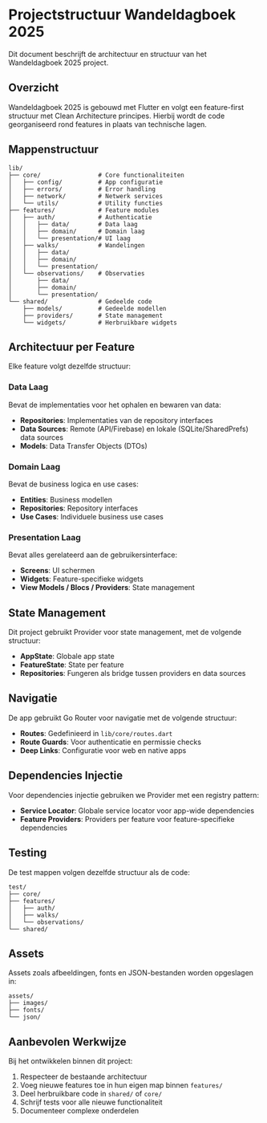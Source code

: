 # Projectstructuur Wandeldagboek 2025

Dit document beschrijft de architectuur en structuur van het Wandeldagboek 2025 project.

## Overzicht

Wandeldagboek 2025 is gebouwd met Flutter en volgt een feature-first structuur met Clean Architecture principes. Hierbij wordt de code georganiseerd rond features in plaats van technische lagen.

## Mappenstructuur

```
lib/
├── core/                # Core functionaliteiten
│   ├── config/          # App configuratie
│   ├── errors/          # Error handling
│   ├── network/         # Netwerk services
│   └── utils/           # Utility functies
├── features/            # Feature modules
│   ├── auth/            # Authenticatie
│   │   ├── data/        # Data laag
│   │   ├── domain/      # Domain laag
│   │   └── presentation/# UI laag
│   ├── walks/           # Wandelingen
│   │   ├── data/
│   │   ├── domain/
│   │   └── presentation/
│   └── observations/    # Observaties
│       ├── data/
│       ├── domain/
│       └── presentation/
└── shared/              # Gedeelde code
    ├── models/          # Gedeelde modellen
    ├── providers/       # State management
    └── widgets/         # Herbruikbare widgets
```

## Architectuur per Feature

Elke feature volgt dezelfde structuur:

### Data Laag

Bevat de implementaties voor het ophalen en bewaren van data:
- **Repositories**: Implementaties van de repository interfaces
- **Data Sources**: Remote (API/Firebase) en lokale (SQLite/SharedPrefs) data sources
- **Models**: Data Transfer Objects (DTOs)

### Domain Laag

Bevat de business logica en use cases:
- **Entities**: Business modellen
- **Repositories**: Repository interfaces
- **Use Cases**: Individuele business use cases

### Presentation Laag

Bevat alles gerelateerd aan de gebruikersinterface:
- **Screens**: UI schermen
- **Widgets**: Feature-specifieke widgets
- **View Models / Blocs / Providers**: State management

## State Management

Dit project gebruikt Provider voor state management, met de volgende structuur:
- **AppState**: Globale app state
- **FeatureState**: State per feature
- **Repositories**: Fungeren als bridge tussen providers en data sources

## Navigatie

De app gebruikt Go Router voor navigatie met de volgende structuur:
- **Routes**: Gedefinieerd in `lib/core/routes.dart`
- **Route Guards**: Voor authenticatie en permissie checks
- **Deep Links**: Configuratie voor web en native apps

## Dependencies Injectie

Voor dependencies injectie gebruiken we Provider met een registry pattern:
- **Service Locator**: Globale service locator voor app-wide dependencies
- **Feature Providers**: Providers per feature voor feature-specifieke dependencies

## Testing

De test mappen volgen dezelfde structuur als de code:

```
test/
├── core/
├── features/
│   ├── auth/
│   ├── walks/
│   └── observations/
└── shared/
```

## Assets

Assets zoals afbeeldingen, fonts en JSON-bestanden worden opgeslagen in:

```
assets/
├── images/
├── fonts/
└── json/
```

## Aanbevolen Werkwijze

Bij het ontwikkelen binnen dit project:
1. Respecteer de bestaande architectuur
2. Voeg nieuwe features toe in hun eigen map binnen `features/`
3. Deel herbruikbare code in `shared/` of `core/`
4. Schrijf tests voor alle nieuwe functionaliteit
5. Documenteer complexe onderdelen 